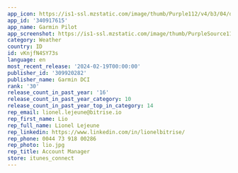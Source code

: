 ```yaml
---
app_icon: https://is1-ssl.mzstatic.com/image/thumb/Purple112/v4/b3/04/dc/b304dc14-fa2c-bce2-7ef1-9800f496bd02/AppIcon-0-1x_U007emarketing-0-0-0-6-0-0-sRGB-85-220.png/1024x1024bb.png
app_id: '340917615'
app_name: Garmin Pilot
app_screenshot: https://is1-ssl.mzstatic.com/image/thumb/PurpleSource112/v4/80/80/e2/8080e205-cf99-a29a-5f3e-dfaaaa44df8e/ea6e6e83-6298-4c73-85db-f523f75ee0f8_1242x2688-1.jpg/1242x2688bb.png
category: Weather
country: ID
id: vKnjfN4SY73s
language: en
most_recent_release: '2024-02-19T00:00:00'
publisher_id: '309920282'
publisher_name: Garmin DCI
rank: '30'
release_count_in_past_year: '16'
release_count_in_past_year_category: 10
release_count_in_past_year_top_in_category: 14
rep_email: lionel.lejeune@bitrise.io
rep_first_name: Lio
rep_full_name: Lionel Lejeune
rep_linkedin: https://www.linkedin.com/in/lionelbitrise/
rep_phone: 0044 73 918 00286
rep_photo: lio.jpg
rep_title: Account Manager
store: itunes_connect
---
```

